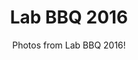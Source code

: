 ---
layout: gallery
title: Lab BBQ 2016 
album: Lab BBQ 2016
subtitle: Photos from Lab BBQ 2016!
category: album
menu: people
---